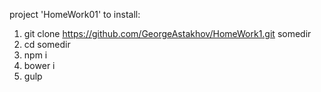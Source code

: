 project 'HomeWork01'
to install:
1. git clone https://github.com/GeorgeAstakhov/HomeWork1.git somedir
2. cd somedir
3. npm i
4. bower i
5. gulp